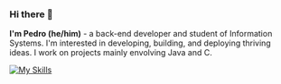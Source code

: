### Hi there 👋
<b>I'm Pedro (he/him)</b> - a back-end developer and student of Information Systems. I'm interested in developing, building, and deploying thriving ideas. I work on projects mainly envolving Java and C.

[![My Skills](https://skillicons.dev/icons?i=java,c,cpp,cs,py,html,css)](https://skillicons.dev)
